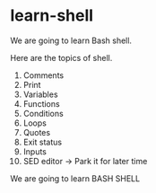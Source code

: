# learn-shell

We are going to learn Bash shell.

Here are the topics of shell.

1. Comments
2. Print
3. Variables
4. Functions
5. Conditions
6. Loops
7. Quotes
8. Exit status
9. Inputs
10. SED editor -> Park it for later time

We are going to learn BASH SHELL
